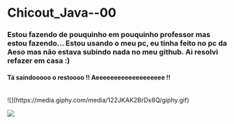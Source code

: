 # Chicout_Java--00
<h3>
Estou fazendo de pouquinho em pouquinho professor mas estou fazendo...
Estou usando o meu pc, eu tinha feito no pc da Aeso mas não estava subindo nada no meu github.
Ai resolvi refazer em casa :) 
</h3>


<h4>Tá saindooooo o restoooo !! Aeeeeeeeeeeeeeeeeeee !!</h4>
<br>
![](https://media.giphy.com/media/122JKAK2BrDx8Q/giphy.gif)

 ![](https://media.giphy.com/media/xUOxfgmXP3EUTK4EPC/giphy-downsized.gif)


